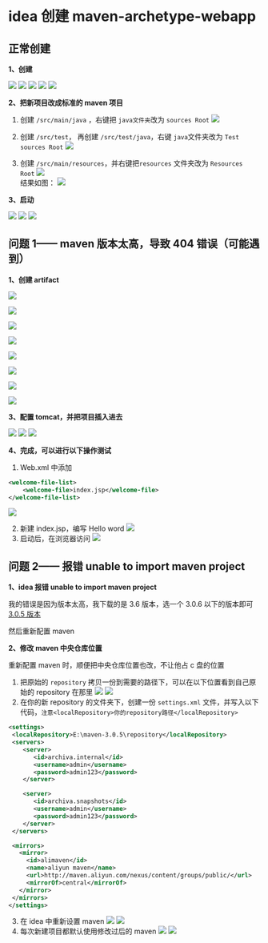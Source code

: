 ﻿# idea 创建 maven-archetype-webapp

## 正常创建

**1、创建**

![](https://cdn.jsdelivr.net/gh/raisew/gallery/wedoc/202401051659655.png)
![](https://cdn.jsdelivr.net/gh/raisew/gallery/wedoc/202401051659125.png)
![](https://cdn.jsdelivr.net/gh/raisew/gallery/wedoc/202401051659757.png)
![](https://cdn.jsdelivr.net/gh/raisew/gallery/wedoc/202401051700721.png)
![](https://cdn.jsdelivr.net/gh/raisew/gallery/wedoc/202401051700784.png)<br/>

**2、把新项目改成标准的 maven 项目**

1. 创建 `/src/main/java` ，右键把 `java文件夹`改为 `sources Root`
   ![](https://cdn.jsdelivr.net/gh/raisew/gallery/wedoc/202401051701127.png)<br/>
2. 创建 `/src/test`， 再创建 `/src/test/java`，右键 `java`文件夹改为 `Test sources Root`
   ![](https://cdn.jsdelivr.net/gh/raisew/gallery/wedoc/202401051702748.png)<br>

3. 创建 `/src/main/resources`，并右键把`resources` 文件夹改为 `Resources Root`
   ![](https://cdn.jsdelivr.net/gh/raisew/gallery/wedoc/202401051703427.png)<br>
   结果如图：
   ![](https://cdn.jsdelivr.net/gh/raisew/gallery/wedoc/202401051703267.png)

**3、启动**

![](https://cdn.jsdelivr.net/gh/raisew/gallery/wedoc/202401051704669.png)
![](https://cdn.jsdelivr.net/gh/raisew/gallery/wedoc/202401051704947.png)
![](https://cdn.jsdelivr.net/gh/raisew/gallery/wedoc/202401051704038.png)

## 问题 1—— maven 版本太高，导致 404 错误（可能遇到）

**1、创建 artifact**

![](https://cdn.jsdelivr.net/gh/raisew/gallery/wedoc/202401051705035.png)

![](https://cdn.jsdelivr.net/gh/raisew/gallery/wedoc/202401051705061.png)

![](https://cdn.jsdelivr.net/gh/raisew/gallery/wedoc/202401051705569.png)

![](https://cdn.jsdelivr.net/gh/raisew/gallery/wedoc/202401051706485.png)

![](https://cdn.jsdelivr.net/gh/raisew/gallery/wedoc/202401051706196.png)

![](https://cdn.jsdelivr.net/gh/raisew/gallery/wedoc/202401051706096.png)

![](https://cdn.jsdelivr.net/gh/raisew/gallery/wedoc/202401051706050.png)

![](https://cdn.jsdelivr.net/gh/raisew/gallery/wedoc/202401051707401.png)

**3、配置 tomcat，并把项目插入进去**

![](https://cdn.jsdelivr.net/gh/raisew/gallery/wedoc/202401051707855.png)
![](https://cdn.jsdelivr.net/gh/raisew/gallery/wedoc/202401051707456.png)
![](https://cdn.jsdelivr.net/gh/raisew/gallery/wedoc/202401051707747.png)<br>

**4、完成，可以进行以下操作测试**

1. Web.xml 中添加

```xml
<welcome-file-list>
    <welcome-file>index.jsp</welcome-file>
</welcome-file-list>
```

![](https://cdn.jsdelivr.net/gh/raisew/gallery/wedoc/202401051709193.png)

2. 新建 index.jsp，编写 Hello word
   ![](https://cdn.jsdelivr.net/gh/raisew/gallery/wedoc/202401051709396.png)
3. 启动后，在浏览器访问
   ![](https://cdn.jsdelivr.net/gh/raisew/gallery/wedoc/202401051709809.png)

## 问题 2—— 报错 unable to import maven project

**1、idea 报错 unable to import maven project**

我的错误是因为版本太高，我下载的是 3.6 版本，选一个 3.0.6 以下的版本即可
[3.0.5 版本](http://learning.happymmall.com/maven/windows_apache-maven-3.0.5-bin.zip)

然后重新配置 maven

**2、修改 maven 中央仓库位置**

重新配置 maven 时，顺便把中央仓库位置也改，不让他占 c 盘的位置

1. 把原始的 `repository` 拷贝一份到需要的路径下，可以在以下位置看到自己原始的 repository 在那里
   ![](https://cdn.jsdelivr.net/gh/raisew/gallery/wedoc/202401051710499.png)
   ![](https://cdn.jsdelivr.net/gh/raisew/gallery/wedoc/202401051710562.png)
2. 在你的新 repository 的文件夹下，创建一份 `settings.xml` 文件，并写入以下代码，`注意<localRepository>你的repository路径</localRepository>`

```xml
<settings>
 <localRepository>E:\maven-3.0.5\repository</localRepository>
 <servers>
    <server>
       <id>archiva.internal</id>
       <username>admin</username>
       <password>admin123</password>
    </server>

    <server>
       <id>archiva.snapshots</id>
       <username>admin</username>
       <password>admin123</password>
    </server>
 </servers>

 <mirrors>
   <mirror>
     <id>alimaven</id>
     <name>aliyun maven</name>
     <url>http://maven.aliyun.com/nexus/content/groups/public/</url>
     <mirrorOf>central</mirrorOf>
   </mirror>
 </mirrors>
</settings>
```

3. 在 idea 中重新设置 maven
   ![](https://cdn.jsdelivr.net/gh/raisew/gallery/wedoc/202401051710500.png)
   ![](https://cdn.jsdelivr.net/gh/raisew/gallery/wedoc/202401051711937.png)
4. 每次新建项目都默认使用修改过后的 maven
   ![](https://cdn.jsdelivr.net/gh/raisew/gallery/wedoc/202401051711097.png)
   ![](https://cdn.jsdelivr.net/gh/raisew/gallery/wedoc/202401051711947.png)
